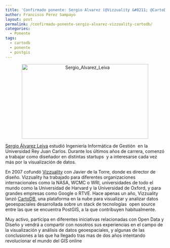 ```yaml
---
title: 'Confirmado ponente: Sergio Alvarez (@Vizzuality &#8211; @CartoDB)'
author: Francisco Pérez Sampayo
layout: post
permalink: /confirmado-ponente-sergio-alvarez-vizzuality-cartodb/
categories:
  - Ponente
tags:
  - cartodb
  - ponente
  - postgis
---
```

<p style="text-align: center;">
  <a href="{{ root_url }}/images/2013/04/saleiva.jpg"><img class="wp-image-149 aligncenter" alt="Sergio_Alvarez_Leiva" src="{{ root_url }}/images/2013/04/saleiva-300x189.jpg" width="400" height="236" /></a>
</p>

[Sergio Álvarez Leiva][1] estudió Ingeniería Informática de Gestión  en la Universidad Rey Juan Carlos. Durante los últimos años de carrera, comenzó a trabajar como diseñador en distintas startups  y a interesarse cada vez más por la visualización de datos.

En 2007 cofundó [Vizzuality][2] con Javier de la Torre, donde es director de diseño. Vizzuality ha trabajado para diferentes organizaciones internacionales como la NASA, WCMC o WRI, universidades de todo el mundo como la Universidad de Harvard y la Universidad de Oxford, y para grandes empresas como Google o RTVE. Hace apenas un año, Vizzuality lanzó [CartoDB][3], una plataforma en la nube para visualizar y analizar datos geoespaciales desarrollada sobre un stack de tecnologías  open source entre las que se encuentra PostGIS, a la que contribuyen habitualmente.

Muy activo, participa en diferentes iniciativas relacionadas con Open Data y Diseño y vendrá a compartir con nosotros sus experiencias en el campo de la visualización y análisis de datos geoespaciales, y algunas de las conclusiones a las que ha llegado tras mas de dos años intentando revolucionar el mundo del GIS online

 [1]: https://twitter.com/saleiva
 [2]: http://vizzuality.com/
 [3]: http://cartodb.com/
